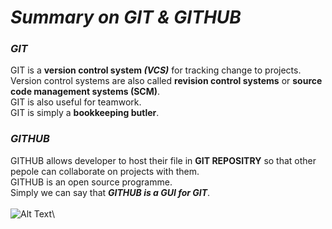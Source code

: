 # __*Summary on GIT & GITHUB*__
### **_GIT_**
GIT is a __version control system *(VCS)*__ for tracking change to projects.\
Version control systems are also called __revision control systems__ or __source code management systems (SCM)__.\
GIT is also useful for teamwork.\
GIT is simply a __bookkeeping butler__.
### **_GITHUB_**
GITHUB allows developer to host their file in __GIT REPOSITRY__ so that other pepole can collaborate on projects with them.\
GITHUB is an open source programme.\
Simply we can say that __*GITHUB is a GUI for GIT*__.\
\
![Alt Text](https://www.coredna.com/files/images/blogs/71/810/What-is-Git-Infographic.webp?w=831&h=3498&f=png)\
